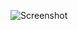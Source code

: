 ![Screenshot](https://raw.githubusercontent.com/Cryakl/Ultimate-RAT-Collection/refs/heads/main/BackAtTack/BackAtTack%20v1.3/Screenshot.png)
